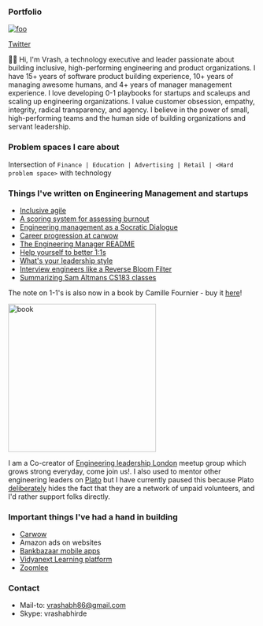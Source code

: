 
### Portfolio
[![foo](http://stackexchange.com/users/flair/1085543.png)](https://stackoverflow.com/users/1081340/vrashabh-irde)  

[Twitter](https://twitter.com/vrashabh)


👋🏼 Hi, I'm Vrash, a technology executive and leader passionate about building inclusive, high-performing engineering and product organizations. I have 15+ years of software product building experience, 10+ years of managing awesome humans, and 4+ years of manager management experience. I love developing 0-1 playbooks for startups and scaleups and scaling up engineering organizations. I value customer obsession, empathy, integrity, radical transparency, and agency. I believe in the power of small, high-performing teams and the human side of building organizations and servant leadership. 

### Problem spaces I care about

Intersection of `Finance | Education | Advertising | Retail | <Hard problem space>` with technology

### Things I've written on Engineering Management and startups

- [Inclusive agile](https://medium.com/carwow-product-engineering/inclusive-agile-extending-the-reach-of-the-manifesto-248b07b92869)
- [A scoring system for assessing burnout](https://medium.com/carwow-product-engineering/a-scoring-system-for-assessing-burnout-599f4791233e)
- [Engineering management as a Socratic Dialogue](https://medium.com/carwow-product-engineering/engineering-management-as-a-socratic-dialogue-25918232439f)
- [Career progression at carwow](https://medium.com/carwow-product-engineering/engineering-progression-at-carwow-bee8337ec05d)
- [The Engineering Manager README](https://medium.com/carwow-product-engineering/the-engineering-manager-readme-a0d398f46e82)
- [Help yourself to better 1:1s](https://medium.com/carwow-product-engineering/help-yourself-to-better-1-1s-27c25f7d8d1e)
- [What's your leadership style](https://whizmodo.wordpress.com/2018/01/22/whats-your-leadership-style/)
- [Interview engineers like a Reverse Bloom Filter](https://whizmodo.wordpress.com/2015/02/25/interview-engineers-like-a-reverse-bloom-filter/)
- [Summarizing Sam Altmans CS183 classes](https://whizmodo.wordpress.com/2014/09/25/sam-altmans-cs183b-class-0/)

The note on 1-1's is also now in a book by Camille Fournier - buy it [here](https://amzn.to/38kAhe7)!

<img src="https://covers.oreillystatic.com/images/0636920251835/lrg.jpg" alt="book" width="300"/>

I am a Co-creator of [Engineering leadership London](https://www.meetup.com/Engineering-leadership-Unconference/) meetup group which grows strong everyday, come join us!. I also used to mentor other engineering leaders on [Plato](https://community.platohq.com/mentors/vrashabh-irde) but I have currently paused this because Plato [deliberately](https://blog.pragmaticengineer.com/quit-mentoring-at-plato/) hides the fact that they are a network of unpaid volunteers, and I'd rather support folks directly.


### Important things I've had a hand in building

- [Carwow](www.carwow.co.uk)
- Amazon ads on websites
- [Bankbazaar mobile apps](https://blog.bankbazaar.com/the-bankbazaar-mobile-app/)
- [Vidyanext Learning platform](https://vidyanext.com/)
- [Zoomlee](http://zoomlee.com/index.html)

### Contact
- Mail-to: vrashabh86@gmail.com
- Skype: vrashabhirde


